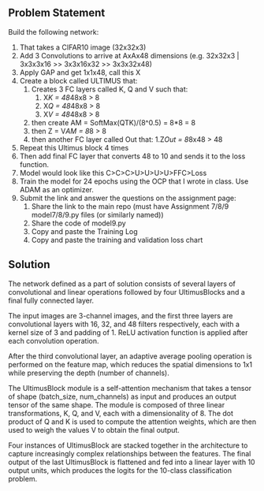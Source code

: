 ## Problem Statement


Build the following network:
1. That takes a CIFAR10 image (32x32x3)
2. Add 3 Convolutions to arrive at AxAx48 dimensions (e.g. 32x32x3 | 3x3x3x16 >> 3x3x16x32 >> 3x3x32x48)
3. Apply GAP and get 1x1x48, call this X
4. Create a block called ULTIMUS that:
    1. Creates 3 FC layers called K, Q and V such that:
        1. X*K = 48*48x8 > 8
        2. X*Q = 48*48x8 > 8 
        3. X*V = 48*48x8 > 8 
    2. then create AM = SoftMax(QTK)/(8^0.5) = 8*8 = 8
    3. then Z = V*AM = 8*8 > 8
    4. then another FC layer called Out that:
        1.Z*Out = 8*8x48 > 48
5. Repeat this Ultimus block 4 times
6. Then add final FC layer that converts 48 to 10 and sends it to the loss function.
7. Model would look like this C>C>C>U>U>U>U>FFC>Loss
8. Train the model for 24 epochs using the OCP that I wrote in class. Use ADAM as an optimizer. 
9. Submit the link and answer the questions on the assignment page:
    1. Share the link to the main repo (must have Assignment 7/8/9 model7/8/9.py files (or similarly named))
    2. Share the code of model9.py
    3. Copy and paste the Training Log
    4. Copy and paste the training and validation loss chart


## Solution

The network defined as a part of solution consists of several layers of convolutional and linear operations followed by four UltimusBlocks and a final fully connected layer.

The input images are 3-channel images, and the first three layers are convolutional layers with 16, 32, and 48 filters respectively, each with a kernel size of 3 and padding of 1. ReLU activation function is applied after each convolution operation.

After the third convolutional layer, an adaptive average pooling operation is performed on the feature map, which reduces the spatial dimensions to 1x1 while preserving the depth (number of channels).

The UltimusBlock module is a self-attention mechanism that takes a tensor of shape (batch_size, num_channels) as input and produces an output tensor of the same shape. The module is composed of three linear transformations, K, Q, and V, each with a dimensionality of 8. The dot product of Q and K is used to compute the attention weights, which are then used to weigh the values V to obtain the final output.

Four instances of UltimusBlock are stacked together in the architecture to capture increasingly complex relationships between the features. The final output of the last UltimusBlock is flattened and fed into a linear layer with 10 output units, which produces the logits for the 10-class classification problem.

